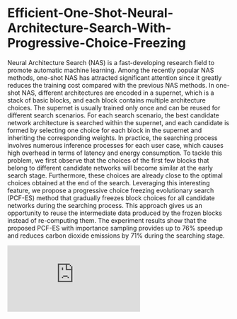 # Efficient-One-Shot-Neural-Architecture-Search-With-Progressive-Choice-Freezing

Neural Architecture Search (NAS) is a fast-developing research field to promote automatic machine
learning. Among the recently popular NAS methods, one-shot NAS has attracted significant attention
since it greatly reduces the training cost compared with the previous NAS methods. In one-shot NAS,
different architectures are encoded in a supernet, which is a stack of basic blocks, and each block
contains multiple architecture choices. The supernet is usually trained only once and can be reused
for different search scenarios. For each search scenario, the best candidate network architecture is
searched within the supernet, and each candidate is formed by selecting one choice for each block
in the supernet and inheriting the corresponding weights. In practice, the searching process involves
numerous inference processes for each user case, which causes high overhead in terms of latency
and energy consumption. To tackle this problem, we first observe that the choices of the first few
blocks that belong to different candidate networks will become similar at the early search stage.
Furthermore, these choices are already close to the optimal choices obtained at the end of the search.
Leveraging this interesting feature, we propose a progressive choice freezing evolutionary search
(PCF-ES) method that gradually freezes block choices for all candidate networks during the searching
process. This approach gives us an opportunity to reuse the intermediate data produced by the frozen
blocks instead of re-computing them. The experiment results show that the proposed PCF-ES with
importance sampling provides up to 76% speedup and reduces carbon dioxide emissions by 71%
during the searching stage.

![frozen.pdf](https://github.com/ChenZ0220/Efficient-One-Shot-Neural-Architecture-Search-With-Progressive-Choice-Freezing/files/13669908/frozen.pdf)
